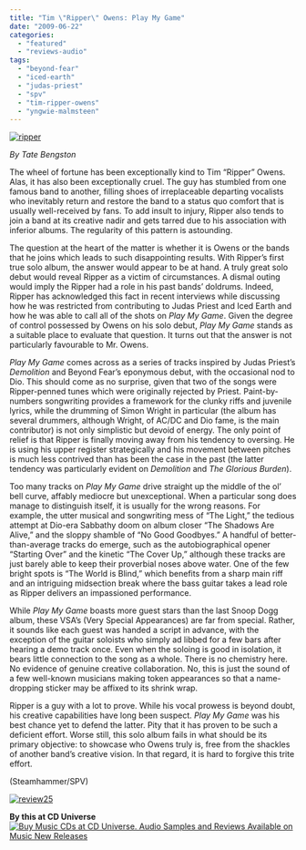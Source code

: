 ```yaml
---
title: "Tim \"Ripper\" Owens: Play My Game"
date: "2009-06-22"
categories: 
  - "featured"
  - "reviews-audio"
tags: 
  - "beyond-fear"
  - "iced-earth"
  - "judas-priest"
  - "spv"
  - "tim-ripper-owens"
  - "yngwie-malmsteen"
---
```


[![ripper](http://www.hellbound.ca/wp-content/uploads/2009/06/ripper.jpg "ripper")](http://www.hellbound.ca/wp-content/uploads/2009/06/ripper.jpg)

_By Tate Bengston_

The wheel of fortune has been exceptionally kind to Tim “Ripper” Owens. Alas, it has also been exceptionally cruel. The guy has stumbled from one famous band to another, filling shoes of irreplaceable departing vocalists who inevitably return and restore the band to a status quo comfort that is usually well-received by fans. To add insult to injury, Ripper also tends to join a band at its creative nadir and gets tarred due to his association with inferior albums. The regularity of this pattern is astounding.

The question at the heart of the matter is whether it is Owens or the bands that he joins which leads to such disappointing results. With Ripper’s first true solo album, the answer would appear to be at hand. A truly great solo debut would reveal Ripper as a victim of circumstances. A dismal outing would imply the Ripper had a role in his past bands’ doldrums. Indeed, Ripper has acknowledged this fact in recent interviews while discussing how he was restricted from contributing to Judas Priest and Iced Earth and how he was able to call all of the shots on _Play My Game_. Given the degree of control possessed by Owens on his solo debut, _Play My Game_ stands as a suitable place to evaluate that question. It turns out that the answer is not particularly favourable to Mr. Owens.

_Play My Game_ comes across as a series of tracks inspired by Judas Priest’s _Demolition_ and Beyond Fear’s eponymous debut, with the occasional nod to Dio. This should come as no surprise, given that two of the songs were Ripper-penned tunes which were originally rejected by Priest. Paint-by-numbers songwriting provides a framework for the clunky riffs and juvenile lyrics, while the drumming of Simon Wright in particular (the album has several drummers, although Wright, of AC/DC and Dio fame, is the main contributor) is not only simplistic but devoid of energy. The only point of relief is that Ripper is finally moving away from his tendency to oversing. He is using his upper register strategically and his movement between pitches is much less contrived than has been the case in the past (the latter tendency was particularly evident on _Demolition_ and _The Glorious Burden_).

Too many tracks on _Play My Game_ drive straight up the middle of the ol’ bell curve, affably mediocre but unexceptional. When a particular song does manage to distinguish itself, it is usually for the wrong reasons. For example, the utter musical and songwriting mess of “The Light,” the tedious attempt at Dio-era Sabbathy doom on album closer “The Shadows Are Alive,” and the sloppy shamble of “No Good Goodbyes.” A handful of better-than-average tracks do emerge, such as the autobiographical opener “Starting Over” and the kinetic “The Cover Up,” although these tracks are just barely able to keep their proverbial noses above water. One of the few bright spots is “The World is Blind,” which benefits from a sharp main riff and an intriguing midsection break where the bass guitar takes a lead role as Ripper delivers an impassioned performance.

While _Play My Game_ boasts more guest stars than the last Snoop Dogg album, these VSA’s (Very Special Appearances) are far from special. Rather, it sounds like each guest was handed a script in advance, with the exception of the guitar soloists who simply ad libbed for a few bars after hearing a demo track once. Even when the soloing is good in isolation, it bears little connection to the song as a whole. There is no chemistry here. No evidence of genuine creative collaboration. No, this is just the sound of a few well-known musicians making token appearances so that a name-dropping sticker may be affixed to its shrink wrap.

Ripper is a guy with a lot to prove. While his vocal prowess is beyond doubt, his creative capabilities have long been suspect. _Play My Game_ was his best chance yet to defend the latter. Pity that it has proven to be such a deficient effort. Worse still, this solo album fails in what should be its primary objective: to showcase who Owens truly is, free from the shackles of another band’s creative vision. In that regard, it is hard to forgive this trite effort.

(Steamhammer/SPV)

[![review25](http://www.hellbound.ca/wp-content/uploads/2009/06/review25.png "review25")](http://www.hellbound.ca/wp-content/uploads/2009/06/review25.png)

**By this at CD Universe** [![Buy Music CDs at CD Universe. Audio Samples and Reviews Available on Music New Releases](http://www.cduniverse.com/banners/live/cdu/468x60_music/468x60_music02.gif)](http://www.cduniverse.com/productinfo.asp?pid=7857250&frm=lk_hellbound)
